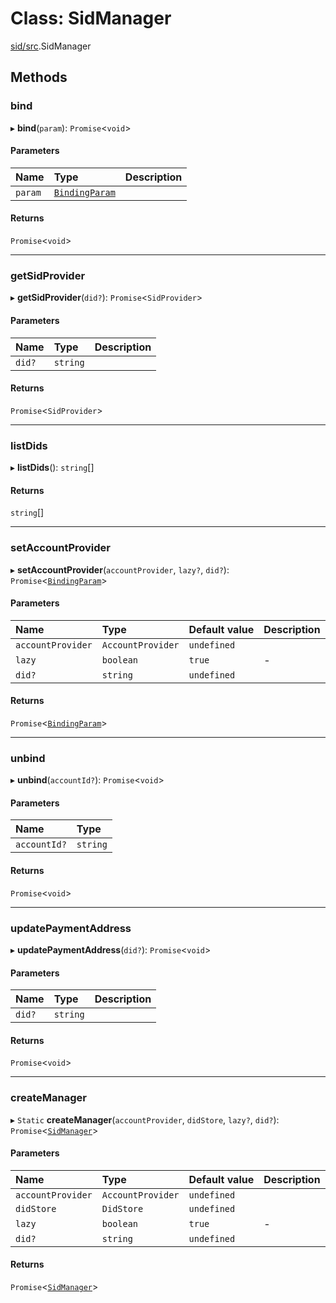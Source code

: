 # Class: SidManager

[sid/src](../modules/sid_src.md).SidManager

## Methods

### bind

▸ **bind**(`param`): `Promise`<`void`\>

#### Parameters

| Name | Type | Description |
| :------ | :------ | :------ |
| `param` | [`BindingParam`](../modules/sid_src.md#bindingparam) |  |

#### Returns

`Promise`<`void`\>

___

### getSidProvider

▸ **getSidProvider**(`did?`): `Promise`<`SidProvider`\>

#### Parameters

| Name | Type | Description |
| :------ | :------ | :------ |
| `did?` | `string` |  |

#### Returns

`Promise`<`SidProvider`\>

___

### listDids

▸ **listDids**(): `string`[]

#### Returns

`string`[]

___

### setAccountProvider

▸ **setAccountProvider**(`accountProvider`, `lazy?`, `did?`): `Promise`<[`BindingParam`](../modules/sid_src.md#bindingparam)\>

#### Parameters

| Name | Type | Default value | Description |
| :------ | :------ | :------ | :------ |
| `accountProvider` | `AccountProvider` | `undefined` |  |
| `lazy` | `boolean` | `true` | - |
| `did?` | `string` | `undefined` |  |

#### Returns

`Promise`<[`BindingParam`](../modules/sid_src.md#bindingparam)\>

___

### unbind

▸ **unbind**(`accountId?`): `Promise`<`void`\>

#### Parameters

| Name | Type |
| :------ | :------ |
| `accountId?` | `string` |

#### Returns

`Promise`<`void`\>

___

### updatePaymentAddress

▸ **updatePaymentAddress**(`did?`): `Promise`<`void`\>

#### Parameters

| Name | Type | Description |
| :------ | :------ | :------ |
| `did?` | `string` |  |

#### Returns

`Promise`<`void`\>

___

### createManager

▸ `Static` **createManager**(`accountProvider`, `didStore`, `lazy?`, `did?`): `Promise`<[`SidManager`](sid_src.SidManager.md)\>

#### Parameters

| Name | Type | Default value | Description |
| :------ | :------ | :------ | :------ |
| `accountProvider` | `AccountProvider` | `undefined` |  |
| `didStore` | `DidStore` | `undefined` |  |
| `lazy` | `boolean` | `true` | - |
| `did?` | `string` | `undefined` |  |

#### Returns

`Promise`<[`SidManager`](sid_src.SidManager.md)\>
